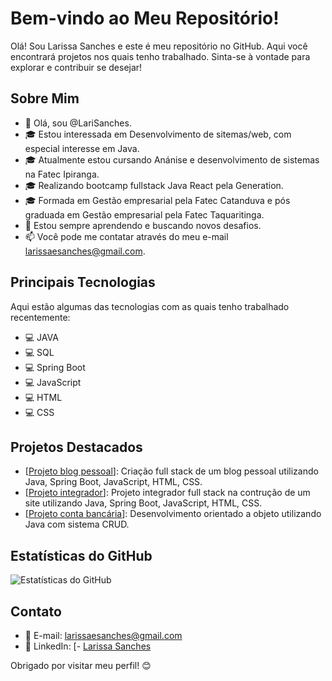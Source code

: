 
# Bem-vindo ao Meu Repositório!

Olá! Sou Larissa Sanches e este é meu repositório no GitHub. Aqui você encontrará projetos nos quais tenho trabalhado. Sinta-se à vontade para explorar e contribuir se desejar!

## Sobre Mim

- 👋 Olá, sou @LariSanches.
- 🎓 Estou interessada em Desenvolvimento de sitemas/web, com especial interesse em Java.
- 🎓 Atualmente estou cursando Anánise e desenvolvimento de sistemas na Fatec Ipiranga.
- 🎓 Realizando bootcamp fullstack Java React pela Generation.
- 🎓 Formada em Gestão empresarial pela Fatec Catanduva e pós graduada em Gestão empresarial pela Fatec Taquaritinga.
- 🌱 Estou sempre aprendendo e buscando novos desafios.
- 📫 Você pode me contatar através do meu e-mail larissaesanches@gmail.com.

## Principais Tecnologias

Aqui estão algumas das tecnologias com as quais tenho trabalhado recentemente:

- 💻 JAVA
- 💻 SQL
- 💻 Spring Boot
- 💻 JavaScript
- 💻 HTML
- 💻 CSS

## Projetos Destacados

- [[Projeto blog pessoal](https://github.com/LariSanches/projeto_blog_pessoal)]: Criação full stack de um blog pessoal utilizando Java, Spring Boot, JavaScript, HTML, CSS.
- [[Projeto integrador](https://github.com/abstifree/projetoIntegrador)]: Projeto integrador full stack na contrução de um site  utilizando Java, Spring Boot, JavaScript, HTML, CSS.
- [[Projeto conta bancária](https://github.com/LariSanches/Projeto-conta-bancaria-Java)]: Desenvolvimento orientado a objeto utilizando Java com sistema CRUD.


## Estatísticas do GitHub

![Estatísticas do GitHub](https://github-readme-stats.vercel.app/api?username=LariSanches&show_icons=true)

## Contato

- 📧 E-mail: larissaesanches@gmail.com
- 💼 LinkedIn: [- [Larissa Sanches](https://www.linkedin.com/in/larissasanches/)

Obrigado por visitar meu perfil! 😊
